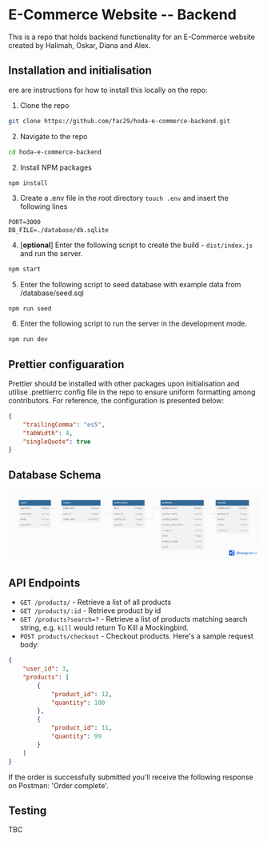 # E-Commerce Website -- Backend

This is a repo that holds backend functionality for an E-Commerce website created by Halimah, Oskar, Diana and Alex.

## Installation and initialisation

ere are instructions for how to install this locally on the repo:

1. Clone the repo

```bash
git clone https://github.com/fac29/hoda-e-commerce-backend.git
```

2. Navigate to the repo

```bash
cd hoda-e-commerce-backend
```

2. Install NPM packages

```bash
npm install
```

3. Create a .env file in the root directory `touch .env` and insert the following lines

```
PORT=3000
DB_FILE=./database/db.sqlite
```

4. [**optional**] Enter the following script to create the build - `dist/index.js` and run the server.

```bash
npm start
```

5. Enter the following script to seed database with example data from /database/seed.sql

```
npm run seed
```

6. Enter the following script to run the server in the development mode.

```bash
npm run dev
```

## Prettier configuaration

Prettier should be installed with other packages upon initialisation and utilise .prettierrc config file in the repo to ensure uniform formatting among contributors. For reference, the configuration is presented below:

```json
{
    "trailingComma": "es5",
    "tabWidth": 4,
    "singleQuote": true
}
```

## Database Schema

![Database Schema Diagram](resources/schema.png)

## API Endpoints

-   `GET /products/` - Retrieve a list of all products
-   `GET /products/:id` - Retrieve product by id
-   `GET /products?search=?` - Retrieve a list of products matching search string, e.g. `kill` would return To Kill a Mockingbird.
-   `POST products/checkout` - Checkout products. Here's a sample request body:

```json
{
    "user_id": 3,
    "products": [
        {
            "product_id": 12,
            "quantity": 100
        },
        {
            "product_id": 11,
            "quantity": 99
        }
    ]
}
```

If the order is successfully submitted you'll receive the following response on Postman: 'Order complete'.

## Testing

TBC
